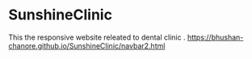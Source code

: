 # SunshineClinic
This the responsive website releated to dental clinic .
https://bhushan-chanore.github.io/SunshineClinic/navbar2.html 
